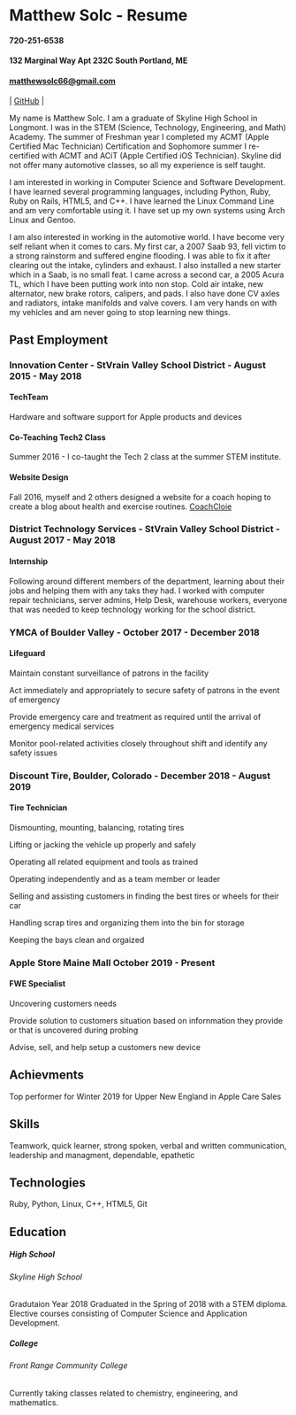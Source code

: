 Matthew Solc - Resume
====== 
#### 720-251-6538
#### 132 Marginal Way Apt 232C South Portland, ME
#### matthewsolc66@gmail.com

| [GitHub](https://github.com/matthewsolc66 "GitHub") |

My name is Matthew Solc. I am a graduate of Skyline High School in Longmont. I was in the STEM (Science, Technology, Engineering, and Math) Academy. The summer of Freshman year I completed my ACMT (Apple Certified Mac Technician) Certification and Sophomore summer I re-certified with ACMT and ACiT (Apple Certified iOS Technician). Skyline did not offer many automotive classes, so all my experience is self taught.  

I am interested in working in Computer Science and Software Development. I have learned several programming languages, including Python, Ruby, Ruby on Rails, HTML5, and C++. I have learned the Linux Command Line and am very comfortable using it. I have set up my own systems using Arch Linux and Gentoo. 

I am also interested in working in the automotive world. I have become very self reliant when it comes to cars. My first car, a 2007 Saab 93, fell victim to a strong rainstorm and suffered engine flooding. I was able to fix it after clearing out the intake, cylinders and exhaust. I also installed a new starter which in a Saab, is no small feat. I came across a second car, a 2005 Acura TL, which I have been putting work into non stop. Cold air intake, new alternator, new brake rotors, calipers, and pads. I also have done CV axles and radiators, intake manifolds and valve covers. I am very hands on with my vehicles and am never going to stop learning new things. 

Past Employment
------

### Innovation Center - StVrain Valley School District - August 2015 - May 2018

#### TechTeam 
Hardware and software support for Apple products and devices
#### Co-Teaching Tech2 Class
Summer 2016 - I co-taught the Tech 2 class at the summer STEM institute.
#### Website Design
Fall 2016, myself and 2 others designed a website for a coach hoping to create a blog about health and exercise routines. 
[CoachCloie](http://coachcloie.com "CoachCloie")

### District Technology Services - StVrain Valley School District - August 2017 - May 2018

#### Internship
Following around different members of the department, learning about their jobs and helping them with any taks they had. 
I worked with computer repair technicians, server admins, Help Desk, warehouse workers, everyone that was needed to keep technology working for the school district. 

### YMCA of Boulder Valley - October 2017 - December 2018

#### Lifeguard
Maintain constant surveillance of patrons in the facility

Act immediately and appropriately to secure safety of patrons in the event of emergency

Provide emergency care and treatment as required until the arrival of emergency medical services

Monitor pool-related activities closely throughout shift and identify any safety issues

### Discount Tire, Boulder, Colorado - December 2018 - August 2019

#### Tire Technician
Dismounting, mounting, balancing, rotating tires

Lifting or jacking the vehicle up properly and safely

Operating all related equipment and tools as trained

Operating independently and as a team member or leader

Selling and assisting customers in finding the best tires or wheels for their car

Handling scrap tires and organizing them into the bin for storage

Keeping the bays clean and orgaized

### Apple Store Maine Mall October 2019 - Present

#### FWE Specialist
Uncovering customers needs

Provide solution to customers situation based on infornmation they provide or that is uncovered during probing

Advise, sell, and help setup a customers new device


Achievments
------

Top performer for Winter 2019 for Upper New England in Apple Care Sales


Skills
------

Teamwork, quick learner, strong spoken, verbal and written communication, leadership and managment, dependable, epathetic

Technologies
------

Ruby, Python, Linux, C++, HTML5, Git

Education
------

##### High School
###### Skyline High School
Gradutaion Year 2018
Graduated in the Spring of 2018 with a STEM diploma. Elective courses consisting of Computer Science and Application Development. 

##### College
###### Front Range Community College
Currently taking classes related to chemistry, engineering, and mathematics.



